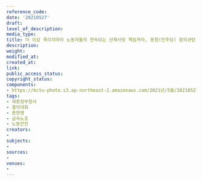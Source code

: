 ```yaml
---
reference_code: 
date: '20210527'
draft: 
level_of_description: 
media_type: 
title: 더 이상 죽이지마라 노동자들의 연속되는 산재사망 책임져라, 동청(민주당) 항의규탄 및 대책촉구 전국동시다발 행동
description: 
weight: 
modified_at: 
created_at: 
link: 
public_access_status: 
copyright_status: 
components:
- https://kctu-photo.s3.ap-northeast-2.amazonaws.com/2021년/5월/20210527-더+이상+죽이지마라+노동자들의+연속되는+산재사망+책임져라,+동청(민주당)+항의규탄+및+대책촉구+전국동시다발+행동_세종정부청사_결의대회_총연맹_금속노조_노동안전/_1D20326.jpg
tags:
- 세종정부청사
- 결의대회
- 총연맹
- 금속노조
- 노동안전
creators:
- 
subjects:
- 
sources:
- 
venues:
- 
---
```

